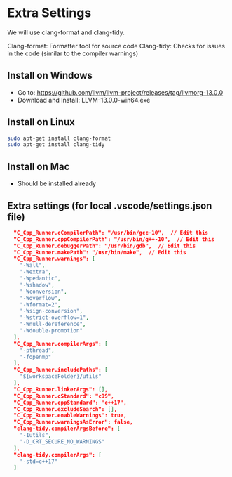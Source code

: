 # Extra Settings

We will use clang-format and clang-tidy.

Clang-format: Formatter tool for source code
Clang-tidy: Checks for issues in the code (similar to the compiler warnings)

## Install on Windows

- Go to: <https://github.com/llvm/llvm-project/releases/tag/llvmorg-13.0.0>
- Download and Install: LLVM-13.0.0-win64.exe

## Install on Linux

```bash
sudo apt-get install clang-format
sudo apt-get install clang-tidy
```

## Install on Mac

- Should be installed already

## Extra settings (for local .vscode/settings.json file)

```json
  "C_Cpp_Runner.cCompilerPath": "/usr/bin/gcc-10",  // Edit this
  "C_Cpp_Runner.cppCompilerPath": "/usr/bin/g++-10",  // Edit this
  "C_Cpp_Runner.debuggerPath": "/usr/bin/gdb",  // Edit this
  "C_Cpp_Runner.makePath": "/usr/bin/make",  // Edit this
  "C_Cpp_Runner.warnings": [
    "-Wall",
    "-Wextra",
    "-Wpedantic",
    "-Wshadow",
    "-Wconversion",
    "-Woverflow",
    "-Wformat=2",
    "-Wsign-conversion",
    "-Wstrict-overflow=1",
    "-Wnull-dereference",
    "-Wdouble-promotion"
  ],
  "C_Cpp_Runner.compilerArgs": [
    "-pthread",
    "-fopenmp"
  ],
  "C_Cpp_Runner.includePaths": [
    "${workspaceFolder}/utils"
  ],
  "C_Cpp_Runner.linkerArgs": [],
  "C_Cpp_Runner.cStandard": "c99",
  "C_Cpp_Runner.cppStandard": "c++17",
  "C_Cpp_Runner.excludeSearch": [],
  "C_Cpp_Runner.enableWarnings": true,
  "C_Cpp_Runner.warningsAsError": false,
  "clang-tidy.compilerArgsBefore": [
    "-Iutils",
    "-D_CRT_SECURE_NO_WARNINGS"
  ],
  "clang-tidy.compilerArgs": [
    "-std=c++17"
  ]
```
